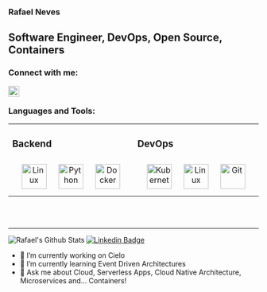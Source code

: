 ### Rafael  Neves

## Software Engineer, DevOps, Open Source, Containers

### Connect with me:

[<img align="left"  width="22px" src="https://cdn.jsdelivr.net/npm/simple-icons@3.4.0/icons/linkedin.svg" />](https://www.linkedin.com/in/rafael-sn-79138234)

<br />

### Languages and Tools:

<table><tr><td valign="top" width="33%">

### Backend  
<div align="center">   
<img style="margin: 10px" src="https://profilinator.rishav.dev/skills-assets/linux-original.svg" alt="Linux" height="50" />  
<img style="margin: 10px" src="https://profilinator.rishav.dev/skills-assets/python-original.svg" alt="Python" height="50" />      
<img style="margin: 10px" src="https://profilinator.rishav.dev/skills-assets/docker-original-wordmark.svg" alt="Docker" height="50" />  

</div>

</td><td valign="top" width="33%">

### DevOps  
<div align="center">  
<img style="margin: 10px" src="https://profilinator.rishav.dev/skills-assets/kubernetes-icon.svg" alt="Kubernetes" height="50" />  
<img style="margin: 10px" src="https://profilinator.rishav.dev/skills-assets/linux-original.svg" alt="Linux" height="50" />  
<img style="margin: 10px" src="https://profilinator.rishav.dev/skills-assets/git-scm-icon.svg" alt="Git" height="50" />   
</div>
  
</td></tr></table> 
    

<br />
<br />

---

<img align="left" alt="Rafael's Github Stats" src="https://github-readme-stats.vercel.app/api?username=Rafa-Fortes&show_icons=true&hide_border=true" />

[linkedin]: linkedin.com/in/


[![Linkedin Badge](https://img.shields.io/badge/-LinkedIn-blue?style=flat-square&logo=Linkedin&logoColor=white&link=https:https://www.linkedin.com/in/rafael-sn-79138234/)](https://www.linkedin.com/in/rafael-sn-79138234)


- 🔭 I’m currently working on Cielo
- 🌱 I’m currently learning Event Driven Architectures 
- 💬 Ask me about Cloud, Serverless Apps, Cloud Native Architecture, Microservices and... Containers! 
